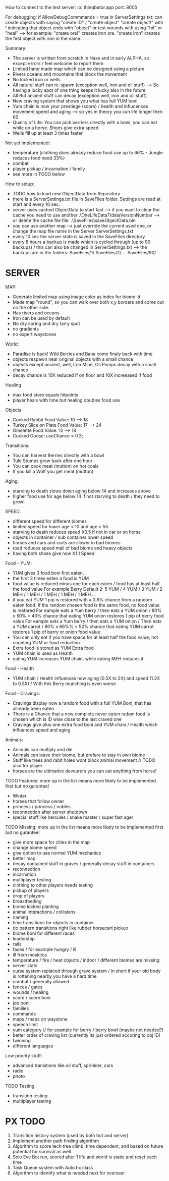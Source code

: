 How to connect to the test server:
ip: thinqbator.app
port: 8005

For debugging:
if AllowDebugCommmands = true in ServerSettings.txt:
    can create objects with saying "create ID" / "create object" "create object!" with ! indicating that object ends with "object" or test wounds with using "hit" or "heal"
    --> for example: "create ore!" creates iron ore. "create iron" creates the first object with iron in the name.

Summary: 
- The server is written from scratch in Haxe and in early ALPHA, so except errors / feel welcome to report them
- Limited hand made map which can be designed using a picture
- Rivers oceans and mountains that block the movement
- No locked iron or wells
- All natural stuff can re-spawn (exception well, iron and oil stuff)
--> So having a lucky spot of one thing keeps it lucky also in the future
- All But ancient stuff can decay (exception well, iron and oil stuff)
- New craving system that shows you what has full YUM boni
- Yum chain is now your prestiege (score) / health and influcences movement speed and aging
--> so yes in theory you can life longer then 60
- Quality of Life: You can pick berriers directly with a bowl, you can eat while on a horse. Shoes give extra speed
- Wells fill up at least 3 times faster



Not yet implemented:
- temperature (clothing does already reduce food use up to 66% - Jungle reduces food need 33%)
- combat
- player pickup / incarnation / family
- see more in TODO below

How to setup:
- TODO how to load new ObjectData from Repository
- there is a ServerSettings.txt file in SaveFiles folder. Settings are read at start and every 10 sec.
- server uses cached ObjectData to start fast
--> if you want to clear the cache you need to use another .\OneLifeData7\dataVersionNumber 
--> or delete the cache file file: .\SaveFiles\saveObjectData.bin
- you can use another map 
--> just override the current used one, or change the map file name in the Server ServerSettings.txt
- every 10 sec the server state is saved in the SaveFiles directory 
- every 8 hours a backup is made which is cycled through (up to 90 backups) / this can also be changed in ServerSettings.txt
--> the backups are in the folders: SaveFiles/1/ SaveFiles/2/.... SaveFiles/90/ 


SERVER
======
MAP:
- Generate limited map using image color as index for biome id
- Made map "round", so you can walk over both x,y borders and come out on the other side. 
- Has rivers and oceans  
- Iron can be used by default 
- No dry spring and dry tarry spot
- no gradients
- no expert waystones


World:
- Paradise is back! Wild Berries and Bana come finaly back with time 
- objects respawn near original objects with a small chance
- objects except ancient, well, Iron Mine, Oil Pumps decay with a small chance
- decay chance is 10X reduced if on floor and 10X increeased if food

Healing
- max food store equals hitpoints
- player heals with time but healing doubles food use

Objects:
- Cooked Rabbit Food Value: 10 --> 18
- Turkey Slice on Plate Food Value: 17 --> 24
- Omelette Food Value: 12 --> 18
- Cooked Goose: useChance = 0.3;

Transitions:
- You can harvest Berries directly with a bowl
- Tule Stumps grow back after one hour 
- You can cook meat (mutton) on hot coals
- If you kill a Wolf you get meat (mutton) 

Aging:
- starving to death slows down aging below 14 and increases above  
- higher food use for age below 14 if not starving to death / they need to grow!

SPEED:
- different speed for different biomes
- limited speed for lower age < 10 and age > 55
- starving to death reduces speed X0.5 if not in car or on horse
- objects in container / sub container lower speed
- horses and cars and carts are slower in bad biomes
- road reduces speed mali of bad biome and heavy objects
- having both shoes give now X1.1 Speed

Food - YUM:
- YUM gives 3 food boni first eaten. 
- the first 3 times eaten a food is YUM
- food value is reduced minus one for each eaten / food has at least half the food value
    For example Berry Default 2: 5 YUM / 4 YUM / 3 YUM / 2 MEH / 1 MEH / 1 MEH / 1 MEH / 1 MEH ...
- if you eat YUM 1 pip is restored with a 0.8% chance from a random eaten food. If the random chosen food is the same food, no food value is restored
    For eample eats a Yum berry / then eats a YUM onion / 80%  x 50% = 40% chance that eating YUM onion restores 1 pip of berry food value 
    For eample eats a Yum berry / then eats a YUM onion / Then eats a YUM carrot / 80%  x 66%% = 52% chance that eating YUM carrot restores 1 pip of berry or onion food value   
- You can only eat if you have space for at least half the food value, not counting YUM or food reduction
- Extra food is stored as YUM Extra food
- YUM chain is used as Health 
- eating YUM increases YUM chain, while eating MEH reduces it

Food - Health
- YUM chain / Health influences now aging (0.5X to 2X) and speed (1.2X to 0.5X) / With this Berry munching is even worse

Food - Cravings:
- Cravings display now a random food with a full YUM Boni, that has allready been eaten
- There is a Chance that a new complete never eaten radom food is chosen which is ID wise close to the last craved one
- Cravings give plus one extra food boni and YUM chain / Health which influences speed and aging

Animals:
- Animals can multiply and die
- Animals can leave their biome, but prefare to stay in own biome
- Stuff like trees and rabit holes wont block animal movement // TODO also for player
- horses are the ultimative devourers you can eat anything from horse!

TODO Features: 
more up in the list means more likely to be implemented first but no gurantee!
- Winter
- horses that follow owner
- princess / princess / nobles
- reconnection after server shutdown
- special stuff like hercules / snake master / super fast ager 

TODO Missing:
more up in the list means more likely to be implemented first but no gurantee!
- give more space for cities in the map
- change biome speed
- give option to use normal YUM mechanics
- better map
- decay contained stuff in graves / generally decay stuff in containers
- reconnection
- incarnation
- multiplayer testing
- clothing to other players needs testing
- pickup of players
- drop of players
- breastfeeding
- biome locked planting
- animal interactions / collisions
- naming
- time transitions for objects in container
- do pattern transitions right like rubber horsecart pickup 
- biome boni for different races
- leadership
- rails 
- faces / for example hungry / ill
- ill from moskitos
- temperature / fire / heat objects / indoor / different biomes are missing
- server stats
- curse system replaced through grave system / in short if your old body is rottening nearby you have a hard time
- combat / generally allowed
- fences / gates
- wounds / healing
- score / score boni
- job boni
- families
- commands 
- maps / maps on waystone
- speech limit
- yum category // for example for berry / berry bowl (maybe not needed?)
- better order of craving list (currently its just ordered accoring to obj ID)
- twinning
- different languages


Low priority stuff:
- advanced transitions like oil stuff, sprinkler, cars
- radio
- photo

TODO Testing
- transition testing
- multiplayer testing

PX TODO
====
1. Transition history system (used by both bot and server)
2. Implement another path finding algorithm
3. Algorithm to score tech tree climb, time dependent, and based on future potential for survival as well
4. Solo Eve Bot run, scored after 1 life and world is static and reset each time
5. Task Queue system with Auto.hx class
6. Algorithm to identify what is needed next for overseer